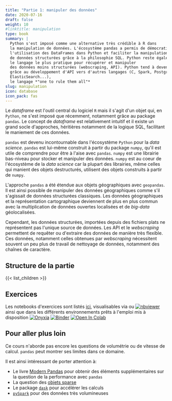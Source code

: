 ```yaml
---
title: "Partie 1: manipuler des données"
date: 2020-07-16
draft: false
weight: 10
#linktitle: manipulation
type: book
summary: |
  Python s'est imposé comme une alternative très crédible à R dans
  la manipulation de données. L'écosystème pandas a permis de démocratiser
  l'utilisation des DataFrames dans Python et faciliter la manipulation
  de données structurées grâce à la philosophie SQL. Python reste également
  le langage le plus pratique pour récupérer et manipuler
  des données moins structurées (webscraping, API). Python tend à devenir,
  grâce au développement d'API vers d'autres langages (C, Spark, Postgres,
  ElasticSearch...),
  le langage *"one to rule them all"*
slug: manipulation
icon: database
icon_pack: fas
---
```


Le *dataframe* est l'outil central du logiciel `R` mais il s'agit d'un objet qui, en `Python`, ne s'est
imposé que récemment, notamment grâce au package `pandas`. Le concept de *dataframe* est relativement 
intuitif et il existe un grand socle d'approches, héritières notamment de la logique SQL, 
facilitant le maniement de ces données.

`pandas` est devenu incontournable dans l'écosystème `Python` pour la *data science*. 
`pandas` est lui-même construit à partir du package `numpy`, qu'il est utile de comprendre
pour être à l'aise avec `pandas`. `numpy` est une librairie bas-niveau 
pour stocker et manipuler des données. 
`numpy` est au coeur de l'écosystème de la *data science* car la plupart des librairies, même celles
qui manient des objets destructurés,
utilisent des objets construits à partir de `numpy`. 

L'approche `pandas` a été étendue aux objets géographiques avec `geopandas`.
Il est ainsi possible de manipuler des données géographiques comme s'il
s'agissait de données structurées classiques. Les données géographiques et
la représentation cartographique deviennent de plus en plus commun avec
la multiplication de données ouvertes localisées et de *big-data* géolocalisées.

Cependant, les données structurées, importées depuis des fichiers plats
ne représentent pas l'unique source de données. Les API et le *webscraping*
permettent de requêter ou d'extraire 
des données de manière très flexible. Ces données, notamment
celles obtenues par *webscraping* nécessitent souvent un peu plus de travail
de nettoyage de données, notamment des chaînes de caractère. 

## Structure de la partie


{{< list_children >}}

## Exercices

Les notebooks d'exercices sont listés [ici](listetp), visualisables 
via 
<a href="https://github.com/linogaliana/python-datascientist" class="github"><i class="fab fa-github"></i></a>
ou
[![nbviewer](https://img.shields.io/badge/visualize-nbviewer-blue)](https://nbviewer.jupyter.org/github/linogaliana/python-datascientist/tree/master)
ainsi que dans les différents environnements prêts à l'emploi mis à
disposition
[![Onyxia](https://img.shields.io/badge/launch-onyxia-brightgreen)](https://datalab.sspcloud.fr/my-lab/catalogue/inseefrlab-helm-charts-datascience/jupyter/deploiement?resources.requests.memory=4096Mi)
[![Binder](https://mybinder.org/badge_logo.svg)](https://mybinder.org/v2/gh/linogaliana/python-datascientist/master)
[![Open In Colab](https://colab.research.google.com/assets/colab-badge.svg)](http://colab.research.google.com/github/linogaliana/python-datascientist/blob/master)





## Pour aller plus loin

Ce cours n'aborde pas encore les questions de volumétrie ou de vitesse de 
calcul. `pandas` peut montrer ses limites dans ce domaine. 

Il est ainsi intéressant de porter attention à:

* Le livre [Modern Pandas](https://tomaugspurger.github.io/modern-1-intro.html)
pour obtenir des éléments supplémentaires sur la question de la performance
avec `pandas`
* La question des
[objets sparse](https://chrisalbon.com/machine_learning/vectors_matrices_and_arrays/create_a_sparse_matrix/)
* Le package [`dask`](https://dask.org/) pour accélérer les calculs
* [`pySpark`](https://spark.apache.org/docs/latest/api/python/index.html) pour des données très volumineuses



